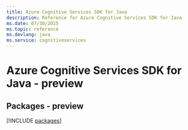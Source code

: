 ```yaml
---
title: Azure Cognitive Services SDK for Java
description: Reference for Azure Cognitive Services SDK for Java
ms.date: 07/30/2025
ms.topic: reference
ms.devlang: java
ms.service: cognitiveservices
---
```

# Azure Cognitive Services SDK for Java - preview
## Packages - preview
[!INCLUDE [packages](cognitive-services-index.md)]